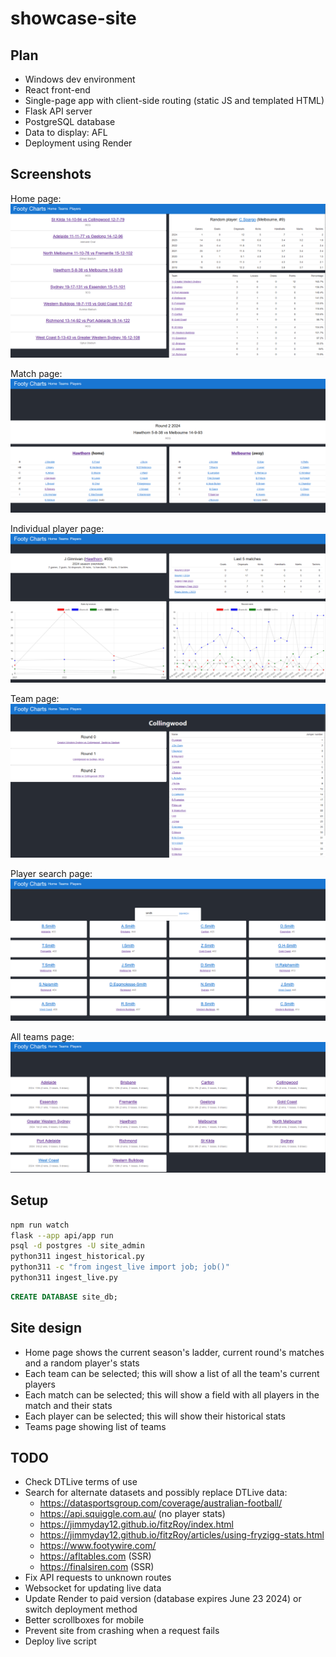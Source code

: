 # showcase-site

## Plan
- Windows dev environment
- React front-end
- Single-page app with client-side routing (static JS and templated HTML)
- Flask API server
- PostgreSQL database
- Data to display: AFL
- Deployment using Render

## Screenshots
Home page:
![](./screenshots/home.png)

Match page:
![](./screenshots/match.png)

Individual player page:
![](./screenshots/player.png)

Team page:
![](./screenshots/team.png)

Player search page:
![](./screenshots/players.png)

All teams page:
![](./screenshots/teams.png)

## Setup
```bash
npm run watch
flask --app api/app run
psql -d postgres -U site_admin
python311 ingest_historical.py
python311 -c "from ingest_live import job; job()"
python311 ingest_live.py
```

```sql
CREATE DATABASE site_db;
```

## Site design
- Home page shows the current season's ladder, current round's matches and a random player's stats
- Each team can be selected; this will show a list of all the team's current players
- Each match can be selected; this will show a field with all players in the match and their stats
- Each player can be selected; this will show their historical stats
- Teams page showing list of teams

## TODO
- Check DTLive terms of use
- Search for alternate datasets and possibly replace DTLive data:
  - https://datasportsgroup.com/coverage/australian-football/
  - https://api.squiggle.com.au/ (no player stats)
  - https://jimmyday12.github.io/fitzRoy/index.html
  - https://jimmyday12.github.io/fitzRoy/articles/using-fryzigg-stats.html
  - https://www.footywire.com/
  - https://afltables.com (SSR)
  - https://finalsiren.com (SSR)
- Fix API requests to unknown routes
- Websocket for updating live data
- Update Render to paid version (database expires June 23 2024) or switch deployment method
- Better scrollboxes for mobile
- Prevent site from crashing when a request fails
- Deploy live script